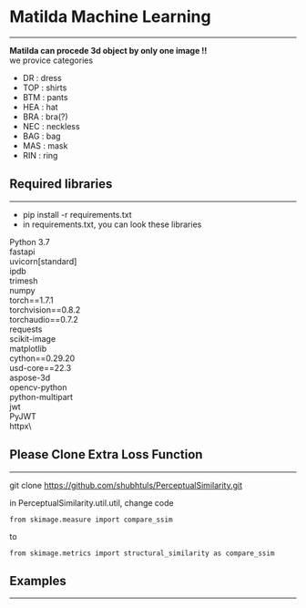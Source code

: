 # Matilda Machine Learning
* * *
<b> Matilda can procede 3d object by only one image !! </b>
<br>
we provice categories 

+ DR : dress
+ TOP : shirts
+ BTM : pants
+ HEA : hat
+ BRA : bra(?)
+ NEC : neckless
+ BAG : bag 
+ MAS : mask 
+ RIN : ring

## Required libraries
* * *
+ pip install -r requirements.txt 
+ in requirements.txt, you can look these libraries 

Python 3.7\
fastapi \
uvicorn[standard] \
ipdb\
trimesh\
numpy\
torch==1.7.1\
torchvision==0.8.2\
torchaudio==0.7.2\
requests\
scikit-image\
matplotlib\
cython==0.29.20\
usd-core==22.3\
aspose-3d\
opencv-python\
python-multipart\
jwt\
PyJWT\
httpx\

## Please Clone Extra Loss Function 
* * *
git clone https://github.com/shubhtuls/PerceptualSimilarity.git 

in PerceptualSimilarity.util.util, change code
```
from skimage.measure import compare_ssim
```
to
```
from skimage.metrics import structural_similarity as compare_ssim
```

## Examples
* * *